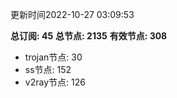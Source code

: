 更新时间2022-10-27 03:09:53

**总订阅: 45**
**总节点: 2135**
**有效节点: 308**
- trojan节点: 30
- ss节点: 152
- v2ray节点: 126
